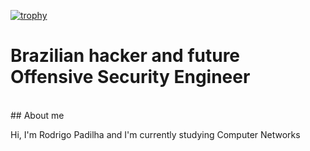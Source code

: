 [![trophy](https://github-profile-trophy.vercel.app/?username=pad1ryoshi&title=Stars,Followers,Commits,Repositories,MultipleLang,PullReques,Experience&theme=onedark)](https://github.com/ryo-ma/github-profile-trophy)

# Brazilian hacker and future Offensive Security Engineer
<br>
## About me

Hi, I'm Rodrigo Padilha and I'm currently studying Computer Networks
